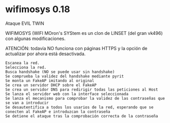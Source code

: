 ﻿# wifimosys 0.18
Ataque EVIL TWIN

WIFIMOSYS (WIFI MOron's SYStem es un clon de LINSET (del gran vk496) con algunas modificaciones.

ATENCIÓN: todavía NO funciona con páginas HTTPS y la opción de actualizar por ahora está desactivada.

    Escanea la red.
    Selecciona la red.
    Busca handshake (NO se puede usar sin handshake)
    Se comprueba la validez del handshake mediante pyrit
    Se monta un FakeAP imitando al original
    Se crea un servidor DHCP sobre el FakeAP
    Se crea un servidor DNS para redirigir todas las peticiones al Host
    Se lanza el servidor web con la interface seleccionada
    Se lanza el mecanismo para comprobar la validez de las contraseñas que se van a introducir
    Se desautentifica a todos los usarios de la red, esperando que se conecten al FakeAP e introduzcan la contraseña
    Se detiene el ataque tras la comprobación correcta de la contraseña
